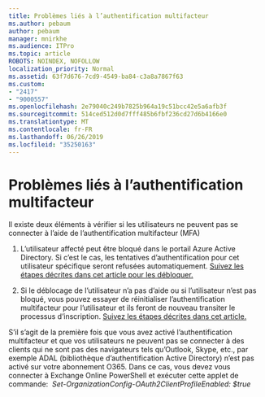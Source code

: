 ```yaml
---
title: Problèmes liés à l’authentification multifacteur
ms.author: pebaum
author: pebaum
manager: mnirkhe
ms.audience: ITPro
ms.topic: article
ROBOTS: NOINDEX, NOFOLLOW
localization_priority: Normal
ms.assetid: 63f7d676-7cd9-4549-ba84-c3a8a7867f63
ms.custom:
- "2417"
- "9000557"
ms.openlocfilehash: 2e79040c249b7825b964a19c51bcc42e5a6afb3f
ms.sourcegitcommit: 514ced512d0d7fff485b6fbf236cd27d6b4166e0
ms.translationtype: MT
ms.contentlocale: fr-FR
ms.lasthandoff: 06/26/2019
ms.locfileid: "35250163"
---
```

# <a name="issues-with-mfa"></a>Problèmes liés à l’authentification multifacteur
Il existe deux éléments à vérifier si les utilisateurs ne peuvent pas se connecter à l’aide de l’authentification multifacteur (MFA)

1. L’utilisateur affecté peut être bloqué dans le portail Azure Active Directory. Si c’est le cas, les tentatives d’authentification pour cet utilisateur spécifique seront refusées automatiquement. [Suivez les étapes décrites dans cet article pour les débloquer.](https://docs.microsoft.com/azure/active-directory/authentication/howto-mfa-mfasettings#block-and-unblock-users)

2. Si le déblocage de l’utilisateur n’a pas d’aide ou si l’utilisateur n’est pas bloqué, vous pouvez essayer de réinitialiser l’authentification multifacteur pour l’utilisateur et ils feront de nouveau transiter le processus d’inscription. [Suivez les étapes décrites dans cet article.](https://docs.microsoft.com/azure/active-directory/authentication/howto-mfa-userdevicesettings#require-users-to-provide-contact-methods-again)

S’il s’agit de la première fois que vous avez activé l’authentification multifacteur et que vos utilisateurs ne peuvent pas se connecter à des clients qui ne sont pas des navigateurs tels qu’Outlook, Skype, etc., par exemple ADAL (bibliothèque d’authentification Active Directory) n’est pas activé sur votre abonnement O365. Dans ce cas, vous devez vous connecter à Exchange Online PowerShell et exécuter cette applet de commande:  *Set-OrganizationConfig-OAuth2ClientProfileEnabled: $true*